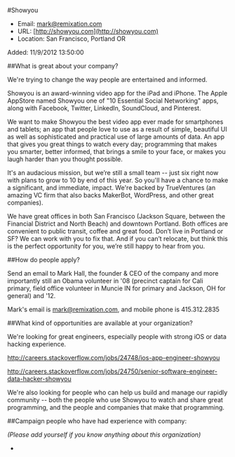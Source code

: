 
#Showyou

* Email: [mark@remixation.com](mailto:mark@remixation.com)
* URL: [http://showyou.com](http://showyou.com)
* Location: San Francisco, Portland OR

Added: 11/9/2012 13:50:00

##What is great about your company?

We're trying to change the way people are entertained and informed.



Showyou is an award-winning video app for the iPad and iPhone. The Apple AppStore named Showyou one of "10 Essential Social Networking" apps, along with Facebook, Twitter, LinkedIn, SoundCloud, and Pinterest.



We want to make Showyou the best video app ever made for smartphones and tablets; an app that people love to use as a result of simple, beautiful UI as well as sophisticated and practical use of large amounts of data. An app that gives you great things to watch every day; programming that makes you smarter, better informed, that brings a smile to your face, or makes you laugh harder than you thought possible.



It's an audacious mission, but we’re still a small team -- just six right now with plans to grow to 10 by end of this year. So you'll have a chance to make a significant, and immediate, impact. We're backed by TrueVentures (an amazing VC firm that also backs MakerBot, WordPress, and other great companies).



We have great offices in both San Francisco (Jackson Square, between the Financial District and North Beach) and downtown Portland. Both offices are convenient to public transit, coffee and great food. Don’t live in Portland or SF? We can work with you to fix that.  And if you can’t relocate, but think this is the perfect opportunity for you, we’re still happy to hear from you.

##How do people apply?

Send an email to Mark Hall, the founder & CEO of the company and more importantly still an Obama volunteer in '08 (precinct captain for Cali primary, field office volunteer in Muncie IN for primary and Jackson, OH for general) and '12. 



Mark's email is mark@remixation.com, and mobile phone is 415.312.2835

##What kind of opportunities are available at your organization?

We're looking for great engineers, especially people with strong iOS or data hacking experience.



http://careers.stackoverflow.com/jobs/24748/ios-app-engineer-showyou

http://careers.stackoverflow.com/jobs/24750/senior-software-engineer-data-hacker-showyou



We're also looking for people who can help us build and manage our rapidly community -- both the people who use Showyou to watch and share great programming, and the people and companies that make that programming. 

##Campaign people who have had experience with company:

*(Please add yourself if you know anything about this organization)*

* 


    